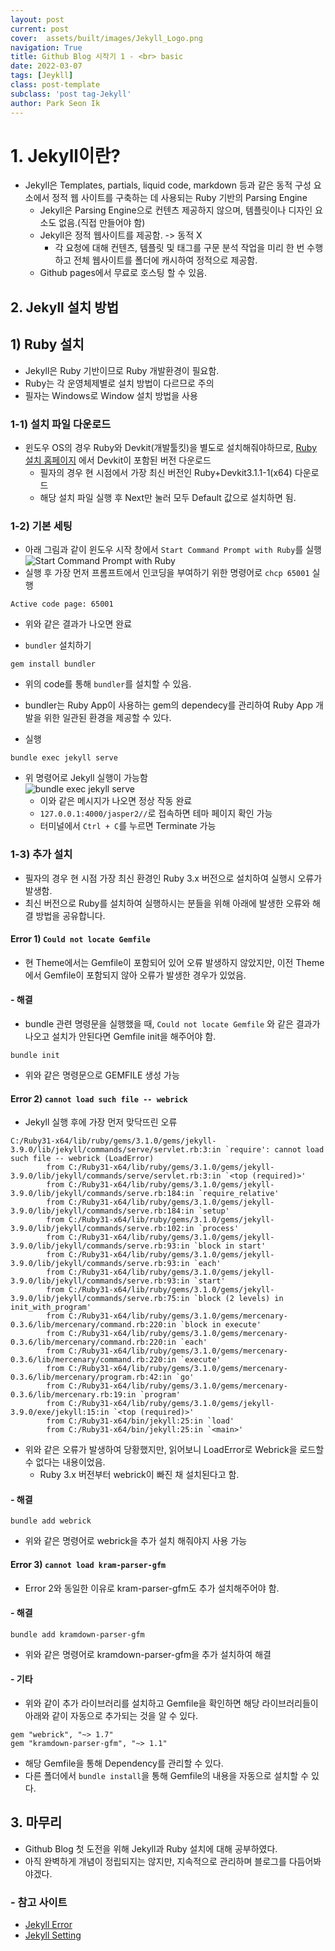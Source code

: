 ```yaml
---
layout: post
current: post
cover:  assets/built/images/Jekyll_Logo.png
navigation: True
title: Github Blog 시작기 1 - <br> basic
date: 2022-03-07
tags: [Jeykll]
class: post-template
subclass: 'post tag-Jekyll'
author: Park Seon Ik
---
```


# 1. Jekyll이란?
* Jekyll은 Templates, partials, liquid code, markdown 등과 같은 동적 구성 요소에서 정적 웹 사이트를 구축하는 데 사용되는 Ruby 기반의 Parsing Engine
  * Jekyll은 Parsing Engine으로 컨텐츠 제공하지 않으며, 템플릿이나 디자인 요소도 없음.(직접 만들어야 함)
  * Jekyll은 정적 웹사이트를 제공함. -> 동적 X 
    * 각 요청에 대해 컨텐츠, 템플릿 및 태그를 구문 분석 작업을 미리 한 번 수행하고 전체 웹사이트를 폴더에 캐시하여 정적으로 제공함.
  * Github pages에서 무료로 호스팅 할 수 있음.

## 2. Jekyll 설치 방법
## 1) Ruby 설치
* Jekyll은 Ruby 기반이므로 Ruby 개발환경이 필요함.
* Ruby는 각 운영체제별로 설치 방법이 다르므로 주의
* 필자는 Windows로 Window 설치 방법을 사용

### 1-1) 설치 파일 다운로드
* 윈도우 OS의 경우 Ruby와 Devkit(개발툴킷)을 별도로 설치해줘야하므로, [Ruby 설치 홈페이지](https://rubyinstaller.org/downloads/) 에서 Devkit이 포함된 버전 다운로드
  * 필자의 경우 현 시점에서 가장 최신 버전인 Ruby+Devkit3.1.1-1(x64) 다운로드
  * 해당 설치 파일 실행 후 Next만 눌러 모두 Default 값으로 설치하면 됨.

### 1-2) 기본 세팅
* 아래 그림과 같이 윈도우 시작 창에서 `Start Command Prompt with Ruby`를 실행<br>
![Start Command Prompt with Ruby](../assets/built/images/20220307_01.png) <br>
* 실행 후 가장 먼저 프롬프트에서 인코딩을 부여하기 위한 명령어로 `chcp 65001` 실행
```commandline
Active code page: 65001
```
* 위와 같은 결과가 나오면 완료

* `bundler` 설치하기
```commandline
gem install bundler
```
* 위의 code를 통해 `bundler`를 설치할 수 있음.
* bundler는 Ruby App이 사용하는 gem의 dependecy를 관리하여 Ruby App 개발을 위한 일관된 환경을 제공할 수 있다.

* 실행
```commandline
bundle exec jekyll serve
```
* 위 명령어로 Jekyll 실행이 가능함 <br>
![bundle exec jekyll serve](../assets/built/images/20220307_02.png) <br>
  * 이와 같은 메시지가 나오면 정상 작동 완료
  * `127.0.0.1:4000/jasper2//`로 접속하면 테마 페이지 확인 가능
  * 터미널에서 `Ctrl + C`를 누르면 Terminate 가능


### 1-3) 추가 설치
* 필자의 경우 현 시점 가장 최신 환경인 Ruby 3.x 버전으로 설치하여 실행시 오류가 발생함.
* 최신 버전으로 Ruby를 설치하여 실행하시는 분들을 위해 아래에 발생한 오류와 해결 방법을 공유합니다.


#### Error 1) `Could not locate Gemfile`
* 현 Theme에서는 Gemfile이 포함되어 있어 오류 발생하지 않았지만, 이전 Theme에서 Gemfile이 포함되지 않아 오류가 발생한 경우가 있었음.

#### - 해결
* bundle 관련 명령문을 실행했을 때, `Could not locate Gemfile` 와 같은 결과가 나오고 설치가 안된다면 Gemfile init을 해주어야 함.
```commandline
bundle init
```
* 위와 같은 명령문으로 GEMFILE 생성 가능

#### Error 2) `cannot load such file -- webrick`
* Jekyll 실행 후에 가장 먼저 맞닥뜨린 오류
```commandline
C:/Ruby31-x64/lib/ruby/gems/3.1.0/gems/jekyll-3.9.0/lib/jekyll/commands/serve/servlet.rb:3:in `require': cannot load such file -- webrick (LoadError)
        from C:/Ruby31-x64/lib/ruby/gems/3.1.0/gems/jekyll-3.9.0/lib/jekyll/commands/serve/servlet.rb:3:in `<top (required)>'
        from C:/Ruby31-x64/lib/ruby/gems/3.1.0/gems/jekyll-3.9.0/lib/jekyll/commands/serve.rb:184:in `require_relative'
        from C:/Ruby31-x64/lib/ruby/gems/3.1.0/gems/jekyll-3.9.0/lib/jekyll/commands/serve.rb:184:in `setup'
        from C:/Ruby31-x64/lib/ruby/gems/3.1.0/gems/jekyll-3.9.0/lib/jekyll/commands/serve.rb:102:in `process'
        from C:/Ruby31-x64/lib/ruby/gems/3.1.0/gems/jekyll-3.9.0/lib/jekyll/commands/serve.rb:93:in `block in start'
        from C:/Ruby31-x64/lib/ruby/gems/3.1.0/gems/jekyll-3.9.0/lib/jekyll/commands/serve.rb:93:in `each'
        from C:/Ruby31-x64/lib/ruby/gems/3.1.0/gems/jekyll-3.9.0/lib/jekyll/commands/serve.rb:93:in `start'
        from C:/Ruby31-x64/lib/ruby/gems/3.1.0/gems/jekyll-3.9.0/lib/jekyll/commands/serve.rb:75:in `block (2 levels) in init_with_program'
        from C:/Ruby31-x64/lib/ruby/gems/3.1.0/gems/mercenary-0.3.6/lib/mercenary/command.rb:220:in `block in execute'
        from C:/Ruby31-x64/lib/ruby/gems/3.1.0/gems/mercenary-0.3.6/lib/mercenary/command.rb:220:in `each'
        from C:/Ruby31-x64/lib/ruby/gems/3.1.0/gems/mercenary-0.3.6/lib/mercenary/command.rb:220:in `execute'
        from C:/Ruby31-x64/lib/ruby/gems/3.1.0/gems/mercenary-0.3.6/lib/mercenary/program.rb:42:in `go'
        from C:/Ruby31-x64/lib/ruby/gems/3.1.0/gems/mercenary-0.3.6/lib/mercenary.rb:19:in `program'
        from C:/Ruby31-x64/lib/ruby/gems/3.1.0/gems/jekyll-3.9.0/exe/jekyll:15:in `<top (required)>'
        from C:/Ruby31-x64/bin/jekyll:25:in `load'
        from C:/Ruby31-x64/bin/jekyll:25:in `<main>'
```
* 위와 같은 오류가 발생하여 당황했지만, 읽어보니 LoadError로 Webrick을 로드할 수 없다는 내용이었음.
  * Ruby 3.x 버전부터 webrick이 빠진 채 설치된다고 함.

#### - 해결
```commandline
bundle add webrick
```
* 위와 같은 명령어로 webrick을 추가 설치 해줘야지 사용 가능

#### Error 3) `cannot load kram-parser-gfm`
* Error 2와 동일한 이유로 kram-parser-gfm도 추가 설치해주어야 함.

#### - 해결
```commandline
bundle add kramdown-parser-gfm
```
* 위와 같은 명령어로 kramdown-parser-gfm을 추가 설치하여 해결

#### - 기타
* 위와 같이 추가 라이브러리를 설치하고 Gemfile을 확인하면 해당 라이브러리들이 아래와 같이 자동으로 추가되는 것을 알 수 있다.
```commandline
gem "webrick", "~> 1.7"
gem "kramdown-parser-gfm", "~> 1.1"
```
* 해당 Gemfile을 통해 Dependency를 관리할 수 있다.
* 다른 폴더에서 `bundle install`을 통해 Gemfile의 내용을 자동으로 설치할 수 있다.


## 3. 마무리
* Github Blog 첫 도전을 위해 Jekyll과 Ruby 설치에 대해 공부하였다.
* 아직 완벽하게 개념이 정립되지는 않지만, 지속적으로 관리하며 블로그를 다듬어봐야겠다.

### - 참고 사이트
* [Jekyll Error](https://martianlee.github.io/posts/jekyll-erro/)
* [Jekyll Setting](https://moon9342.github.io/jekyll-start)